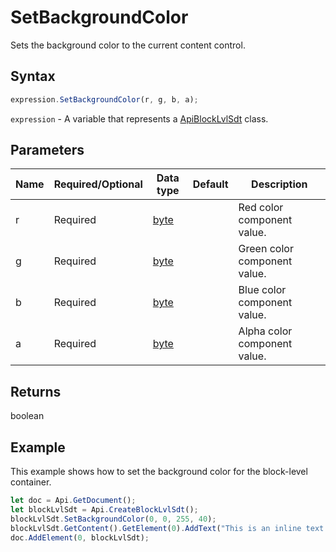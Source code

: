 # SetBackgroundColor

Sets the background color to the current content control.

## Syntax

```javascript
expression.SetBackgroundColor(r, g, b, a);
```

`expression` - A variable that represents a [ApiBlockLvlSdt](../ApiBlockLvlSdt.md) class.

## Parameters

| **Name** | **Required/Optional** | **Data type** | **Default** | **Description** |
| ------------- | ------------- | ------------- | ------------- | ------------- |
| r | Required | [byte](../../Enumeration/byte.md) |  | Red color component value. |
| g | Required | [byte](../../Enumeration/byte.md) |  | Green color component value. |
| b | Required | [byte](../../Enumeration/byte.md) |  | Blue color component value. |
| a | Required | [byte](../../Enumeration/byte.md) |  | Alpha color component value. |

## Returns

boolean

## Example

This example shows how to set the background color for the block-level container.

```javascript editor-docx
let doc = Api.GetDocument();
let blockLvlSdt = Api.CreateBlockLvlSdt();
blockLvlSdt.SetBackgroundColor(0, 0, 255, 40);
blockLvlSdt.GetContent().GetElement(0).AddText("This is an inline text content control with a transparent blue background.");
doc.AddElement(0, blockLvlSdt);

```
